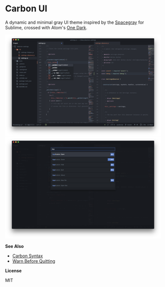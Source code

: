 # Carbon UI

A dynamic and minimal gray UI theme inspired by the [Spacegray](http://kkga.github.io/spacegray) for Sublime, crossed with Atom's [One Dark](https://atom.io/themes/one-dark-ui).

![screenshot-1](https://raw.githubusercontent.com/nathanbuchar/atom-carbon-ui/master/screenshots/screenshot-1.png)
![screenshot-2](https://raw.githubusercontent.com/nathanbuchar/atom-carbon-ui/master/screenshots/screenshot-2.png)

**See Also**

- [Carbon Syntax](https://atom.io/themes/carbon-syntax)
- [Warn Before Quitting](https://atom.io/packages/warn-before-qutting)

**License**

MIT

